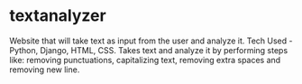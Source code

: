 # textanalyzer
Website that will take text as input from the user and analyze it. 
Tech Used - Python, Django, HTML, CSS.
Takes text and analyze it by performing steps like: removing punctuations, capitalizing text, removing extra spaces and removing new line.
